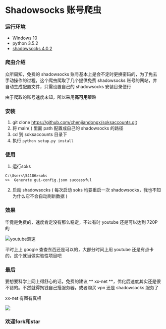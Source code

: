 # Shadowsocks 账号爬虫
### 运行环境 
* Windows 10
* python 3.5.2  
* [shadowsocks 4.0.2](https://github.com/shadowsocks/shadowsocks-windows/releases)

### 爬虫介绍  
 众所周知，免费的 shadowsocks 账号基本上是会不定时更换密码的，为了免去手动操作的过程，这个爬虫爬取了几个提供免费 shadowsocks 账号的网站，并自动生成配置文件，只需设置自己的 shadowsocks 安装目录便行  

 由于爬取的账号速度未知，所以采用**高可用**策略

### 安装
1. git clone https://github.com/chenjiandongx/soksaccounts.git  
2. 将 main( ) 里面 path 配置成自己的 shadowsocks 的路径  
3. cd 到 soksaccounts 目录下  
4. 执行 ```python setup.py install```

### 使用
1. 运行soks
```
C:\Users\54186>soks 
>>  Generate gui-config.json successful
``` 

2. 启动 shadowsocks ( 每次启动 soks 均要重启一次 shadowsocks，我也不知为什么它不会自动刷新数据 )


### 效果
毕竟是免费的，速度肯定没有那么稳定，不过有时 youtube 还是可以达到 720P 的  
 
  ![youtube测速](https://img.js.cn/images/2017/04/09/9461634def7e4924d2794f25eb19fc59.png)  
 
平时上上 google 查查东西还是可以的，大部分时间上用 youtube 还是有点卡的，这个就当做实验性项目吧

### 最后
要想要科学上网上得舒心的话，免费的建议 ** xx-net **，优化后速度其实还是很不错的。不然就得掏钱自己搭服务器，或者购买 vpn 还是 shadowsocks 服务了  

xx-net 有图有真相  

![](http://oog4yfyu0.bkt.clouddn.com/youtube_1.png)
 

### 欢迎fork和star